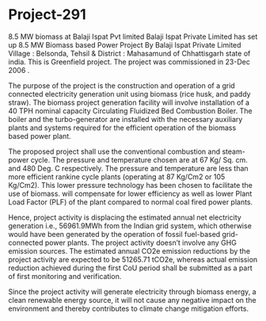 # Project-291
8.5 MW biomass at Balaji Ispat Pvt limited
Balaji Ispat Private Limited has set up 8.5 MW Biomass based Power Project By Balaji Ispat Private Limited Village : Belsonda, Tehsil & District : Mahasamund of Chhattisgarh state of india. 
This is Greenfield project. 
The project was commissioned in 23-Dec 2006 .

The purpose of the project is the construction and operation of a grid connected electricity generation unit using biomass (rice husk, and paddy straw). The biomass project generation facility will involve installation of a 40 TPH nominal capacity Circulating Fluidized Bed Combustion Boiler. The boiler and the turbo-generator are installed with the necessary auxiliary plants and systems required for the efficient operation of the biomass based power plant.

The proposed project shall use the conventional combustion and steam-power cycle. The pressure and temperature chosen are at 67 Kg/ Sq. cm. and 480 Deg. C respectively. The pressure and temperature are less than more efficient rankine cycle plants (operating at 87 Kg/Cm2 or 105 Kg/Cm2). This lower pressure technology has been chosen to facilitate the use of biomass. will compensate for lower efficiency as well as lower Plant Load Factor (PLF) of the plant compared to normal coal fired power plants. 

Hence, project activity is displacing the estimated annual net electricity generation i.e., 56961.9MWh from the Indian grid system, which otherwise would have been generated by the operation of fossil fuel-based grid-connected power plants. The project activity doesn’t involve any GHG emission sources. The estimated annual CO2e emission reductions by the project activity are expected to be 51265.71 tCO2e, whereas actual emission reduction achieved during the first CoU period shall be submitted as a part of first monitoring and verification. 

Since the project activity will generate electricity through biomass energy, a clean renewable energy source, it will not cause any negative impact on the environment and thereby contributes to climate change mitigation efforts.

